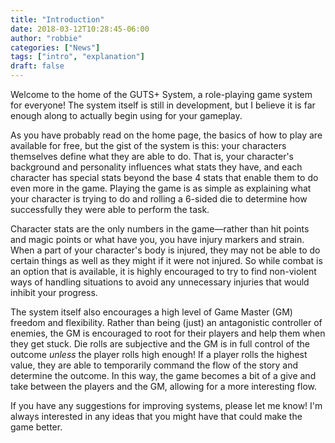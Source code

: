 ```yaml
---
title: "Introduction"
date: 2018-03-12T10:28:45-06:00
author: "robbie"
categories: ["News"]
tags: ["intro", "explanation"]
draft: false
---
```

Welcome to the home of the GUTS+ System, a role-playing game system for everyone! The system itself is still in development, but I believe it is far enough along to actually begin using for your gameplay.

As you have probably read on the home page, the basics of how to play are available for free, but the gist of the system is this: your characters themselves define what they are able to do. That is, your character's background and personality influences what stats they have, and each character has special stats beyond the base 4 stats that enable them to do even more in the game. Playing the game is as simple as explaining what your character is trying to do and rolling a 6-sided die to determine how successfully they were able to perform the task.

Character stats are the only numbers in the game—rather than hit points and magic points or what have you, you have injury markers and strain. When a part of your character's body is injured, they may not be able to do certain things as well as they might if it were not injured. So while combat is an option that is available, it is highly encouraged to try to find non-violent ways of handling situations to avoid any unnecessary injuries that would inhibit your progress.

The system itself also encourages a high level of Game Master (GM) freedom and flexibility. Rather than being (just) an antagonistic controller of enemies, the GM is encouraged to root for their players and help them when they get stuck. Die rolls are subjective and the GM is in full control of the outcome _unless_ the player rolls high enough! If a player rolls the highest value, they are able to temporarily command the flow of the story and determine the outcome. In this way, the game becomes a bit of a give and take between the players and the GM, allowing for a more interesting flow.

If you have any suggestions for improving systems, please let me know! I'm always interested in any ideas that you might have that could make the game better.
